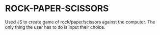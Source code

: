 # ROCK-PAPER-SCISSORS
Used JS to create game of rock/paper/scissors against the computer. The only thing the user has to do is input their choice. 
